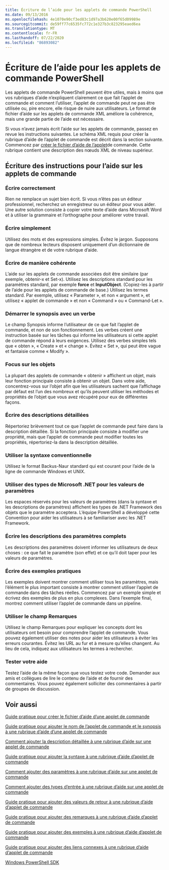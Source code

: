 ```yaml
---
title: Écriture de l’aide pour les applets de commande PowerShell
ms.date: 09/13/2016
ms.openlocfilehash: 4e1070e90cf3ed83c1d97a3b620e00f65d09989e
ms.sourcegitcommit: de59ff77c6535fc772c1e327b3c823295eaed6ea
ms.translationtype: MT
ms.contentlocale: fr-FR
ms.lasthandoff: 07/22/2020
ms.locfileid: "86893082"
---
```

# <a name="writing-help-for-powershell-cmdlets"></a>Écriture de l’aide pour les applets de commande PowerShell

Les applets de commande PowerShell peuvent être utiles, mais à moins que vos rubriques d’aide n’expliquent clairement ce que fait l’applet de commande et comment l’utiliser, l’applet de commande peut ne pas être utilisée ou, pire encore, elle risque de nuire aux utilisateurs. Le format de fichier d’aide sur les applets de commande XML améliore la cohérence, mais une grande partie de l’aide est nécessaire.

Si vous n’avez jamais écrit l’aide sur les applets de commande, passez en revue les instructions suivantes. Le schéma XML requis pour créer la rubrique d’aide de l’applet de commande est décrit dans la section suivante. Commencez par [créer le fichier d’aide de l’applet](./how-to-create-the-cmdlet-help-file.md)de commande. Cette rubrique contient une description des nœuds XML de niveau supérieur.

## <a name="writing-guidelines-for-cmdlet-help"></a>Écriture des instructions pour l’aide sur les applets de commande

### <a name="write-well"></a>Écrire correctement

Rien ne remplace un sujet bien écrit. Si vous n’êtes pas un éditeur professionnel, recherchez un enregistreur ou un éditeur pour vous aider. Une autre solution consiste à copier votre texte d’aide dans Microsoft Word et à utiliser la grammaire et l’orthographe pour améliorer votre travail.

### <a name="write-simply"></a>Écrire simplement

Utilisez des mots et des expressions simples. Évitez le jargon. Supposons que de nombreux lecteurs disposent uniquement d’un dictionnaire de langue étrangère et de votre rubrique d’aide.

### <a name="write-consistently"></a>Écrire de manière cohérente

L’aide sur les applets de commande associées doit être similaire (par exemple, obtenir-x et Set-x). Utilisez les descriptions standard pour les paramètres standard, par exemple **force** et **InputObject**. (Copiez-les à partir de l’aide pour les applets de commande de base.) Utilisez les termes standard. Par exemple, utilisez « Parameter », et non « argument », et utilisez « applet de commande » et non « Command » ou « Command-Let ».

### <a name="start-the-synopsis-with-a-verb"></a>Démarrer le synopsis avec un verbe

Le champ Synopsis informe l’utilisateur de ce que fait l’applet de commande, et non de son fonctionnement. Les verbes créent une instruction basée sur les tâches qui informe les utilisateurs si cette applet de commande répond à leurs exigences. Utilisez des verbes simples tels que « obten », « Create » et « change ». Évitez « Set », qui peut être vague et fantaisie comme « Modify ».

### <a name="focus-on-objects"></a>Focus sur les objets

La plupart des applets de commande « obtenir » affichent un objet, mais leur fonction principale consiste à obtenir un objet. Dans votre aide, concentrez-vous sur l’objet afin que les utilisateurs sachent que l’affichage par défaut est l’un des nombreux et qu’ils peuvent utiliser les méthodes et propriétés de l’objet que vous avez récupéré pour eux de différentes façons.

### <a name="write-detailed-descriptions"></a>Écrire des descriptions détaillées

Répertoriez brièvement tout ce que l’applet de commande peut faire dans la description détaillée. Si la fonction principale consiste à modifier une propriété, mais que l’applet de commande peut modifier toutes les propriétés, répertoriez-la dans la description détaillée.

### <a name="use-conventional-syntax"></a>Utiliser la syntaxe conventionnelle

Utilisez le format Backus-Naur standard qui est courant pour l’aide de la ligne de commande Windows et UNIX.

### <a name="use-microsoft-net-types-for-parameter-values"></a>Utiliser des types de Microsoft .NET pour les valeurs de paramètres

Les espaces réservés pour les valeurs de paramètres (dans la syntaxe et les descriptions de paramètres) affichent les types de .NET Framework des objets que le paramètre acceptera. L’équipe PowerShell a développé cette Convention pour aider les utilisateurs à se familiariser avec les .NET Framework.

### <a name="write-complete-parameter-descriptions"></a>Écrire les descriptions des paramètres complets

Les descriptions des paramètres doivent informer les utilisateurs de deux choses : ce que fait le paramètre (son effet) et ce qu’il doit taper pour les valeurs de paramètres.

### <a name="write-practical-examples"></a>Écrire des exemples pratiques

Les exemples doivent montrer comment utiliser tous les paramètres, mais l’élément le plus important consiste à montrer comment utiliser l’applet de commande dans des tâches réelles. Commencez par un exemple simple et écrivez des exemples de plus en plus complexes. Dans l’exemple final, montrez comment utiliser l’applet de commande dans un pipeline.

### <a name="use-the-notes-field"></a>Utiliser le champ Remarques

Utilisez le champ Remarques pour expliquer les concepts dont les utilisateurs ont besoin pour comprendre l’applet de commande. Vous pouvez également utiliser des notes pour aider les utilisateurs à éviter les erreurs courantes. Évitez les URL au fur et à mesure qu’elles changent. Au lieu de cela, indiquez aux utilisateurs les termes à rechercher.

### <a name="test-your-help"></a>Tester votre aide

Testez l’aide de la même façon que vous testez votre code. Demander aux amis et collègues de lire le contenu de l’aide et de fournir des commentaires. Vous pouvez également solliciter des commentaires à partir de groupes de discussion.

## <a name="see-also"></a>Voir aussi

 [Guide pratique pour créer le fichier d’aide d’une applet de commande](./how-to-create-the-cmdlet-help-file.md)

 [Guide pratique pour ajouter le nom de l’applet de commande et le synopsis à une rubrique d’aide d’une applet de commande](./how-to-add-the-cmdlet-name-and-synopsis-to-a-cmdlet-help-topic.md)

 [Comment ajouter la description détaillée à une rubrique d’aide sur une applet de commande](./how-to-add-a-cmdlet-description.md)

 [Guide pratique pour ajouter la syntaxe à une rubrique d’aide d’applet de commande](./how-to-add-syntax-to-a-cmdlet-help-topic.md)

 [Comment ajouter des paramètres à une rubrique d’aide sur une applet de commande](./how-to-add-parameter-information.md)

 [Comment ajouter des types d’entrée à une rubrique d’aide sur une applet de commande](./how-to-add-input-types-to-a-cmdlet-help-topic.md)

 [Guide pratique pour ajouter des valeurs de retour à une rubrique d’aide d’applet de commande](./how-to-add-return-values-to-a-cmdlet-help-topic.md)

 [Guide pratique pour ajouter des remarques à une rubrique d’aide d’applet de commande](./how-to-add-notes-to-a-cmdlet-help-topic.md)

 [Guide pratique pour ajouter des exemples à une rubrique d’aide d’applet de commande](./how-to-add-examples-to-a-cmdlet-help-topic.md)

 [Guide pratique pour ajouter des liens connexes à une rubrique d’aide d’applet de commande](./how-to-add-related-links-to-a-cmdlet-help-topic.md)

 [Windows PowerShell SDK](../windows-powershell-reference.md)
